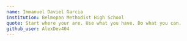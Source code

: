 ```yaml
---
name: Immanuel Daviel Garcia
institution: Belmopan Methodist High School
quote: Start where your are. Use what you have. Do what you can.
github_user: AlexDev404
---
```

